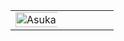 <table>
  <tr>
    <td style="width: 50%;">
       <img src="https://i.pinimg.com/736x/81/4d/e3/814de32841bad7c9c9194ca39df7b346.jpg" alt="Asuka" style="width: 200%; border: none;"/>
    </td>
    <td style="width: 50%; vertical-align: top;">
      <p style="font-family: monospace; font-size: 16px;">
</p>
        
  </tr>
</table>
